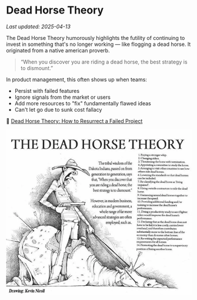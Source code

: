 # Dead Horse Theory

_Last updated: 2025-04-13_

The Dead Horse Theory humorously highlights the futility of continuing to invest in something that's no longer working — like flogging a dead horse. It originated from a native american proverb.

> “When you discover you are riding a dead horse, the best strategy is to dismount.”

In product management, this often shows up when teams:

- Persist with failed features
- Ignore signals from the market or users
- Add more resources to "fix" fundamentally flawed ideas
- Can't let go due to sunk cost fallacy

📄 [Dead Horse Theory: How to Resurrect a Failed Project](https://themindcollection.com/dead-horse-theory/)

![Dead Horse Theory](../../images/dead-horse-theory.webp)